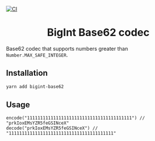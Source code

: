 [![CI](https://github.com/iamskok/bigint-base62/actions/workflows/ci.yml/badge.svg)](https://github.com/iamskok/bigint-base62/actions/workflows/ci.yml)

<h1 align="center">BigInt Base62 codec</h1>

Base62 codec that supports numbers greater than `Number.MAX_SAFE_INTEGER`.

## Installation

```sh
yarn add bigint-base62
```

## Usage

```
encode("1111111111111111111111111111111111111111") // "prkIoxEMsYZR5feGSINceX"
decode("prkIoxEMsYZR5feGSINceX") // "1111111111111111111111111111111111111111"
```
